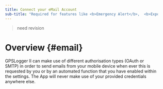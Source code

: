 ```yaml
---
title: Connect your eMail Account
sub-title: "Required for features like <b>Emergency Alert</b>,  <b>Export via eMail</b> or <b>HappyPartner</b>"
---
```


> need revision

# Overview {#email}

GPSLogger II can make use of different authorisation types (OAuth or SMTP) in order to send emails from your mobile
device when ever this is requested by you or by an automated function that you have enabled within the settings. The App
will never make use of your provided credentials anywhere else.